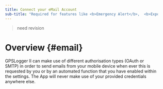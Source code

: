 ```yaml
---
title: Connect your eMail Account
sub-title: "Required for features like <b>Emergency Alert</b>,  <b>Export via eMail</b> or <b>HappyPartner</b>"
---
```


> need revision

# Overview {#email}

GPSLogger II can make use of different authorisation types (OAuth or SMTP) in order to send emails from your mobile
device when ever this is requested by you or by an automated function that you have enabled within the settings. The App
will never make use of your provided credentials anywhere else.